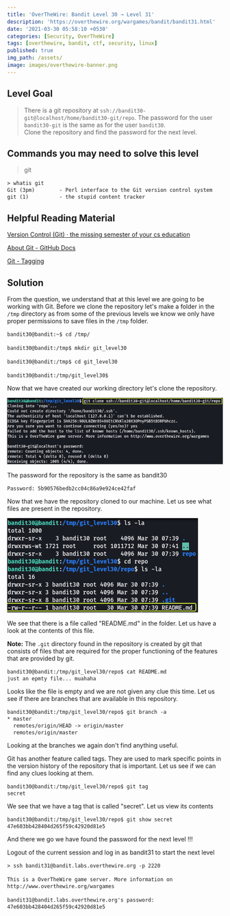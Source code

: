 ```yaml
---
title: 'OverTheWire: Bandit Level 30 → Level 31'
description: 'https://overthewire.org/wargames/bandit/bandit31.html'
date: '2021-03-30 05:58:10 +0530'
categories: [Security, OverTheWire]
tags: [overthewire, bandit, ctf, security, linux]
published: true
img_path: /assets/
image: images/overthewire-banner.png
---
```


## Level Goal

> There is a git repository at `ssh://bandit30-git@localhost/home/bandit30-git/repo`. The password for the user `bandit30-git` is the same as for the user `bandit30`.  
> Clone the repository and find the password for the next level.

## Commands you may need to solve this level

> git

```
> whatis git  
Git (3pm)        - Perl interface to the Git version control system  
git (1)          - the stupid content tracker
```

## Helpful Reading Material

[Version Control (Git) · the missing semester of your cs education](https://missing.csail.mit.edu/2020/version-control/)

[About Git - GitHub Docs](https://guides.github.com/introduction/git-handbook/)

[Git - Tagging](https://git-scm.com/book/en/v2/Git-Basics-Tagging)

## Solution

From the question, we understand that at this level we are going to be working with Git. Before we clone the repository let's make a folder in the `/tmp` directory as from some of the previous levels we know we only have proper permissions to save files in the `/tmp` folder.

```
bandit30@bandit:~$ cd /tmp/

bandit30@bandit:/tmp$ mkdir git_level30

bandit30@bandit:/tmp$ cd git_level30

bandit30@bandit:/tmp/git_level30$
```

Now that we have created our working directory let's clone the repository.

![Clone Git Repository](images/bandit-30-31/clone-git-repo.png)

The password for the repository is the same as bandit30

```
Password: 5b90576bedb2cc04c86a9e924ce42faf
```

Now that we have the repository cloned to our machine. Let us see what files are present in the repository.

![View File Content|380](images/bandit-30-31/view-file-content.png)

We see that there is a file called "README.md" in the folder. Let us have a look at the contents of this file.

**Note:** The `.git` directory found in the repository is created by git that consists of files that are required for the proper functioning of the features that are provided by git.

```
bandit30@bandit:/tmp/git_level30/repo$ cat README.md   
just an epmty file... muahaha
```

Looks like the file is empty and we are not given any clue this time. Let us see if there are branches that are available in this repository.

```
bandit30@bandit:/tmp/git_level30/repo$ git branch -a  
* master  
  remotes/origin/HEAD -> origin/master  
  remotes/origin/master
```

Looking at the branches we again don't find anything useful.

Git has another feature called tags. They are used to mark specific points in the version history of the repository that is important. Let us see if we can find any clues looking at them.

```
bandit30@bandit:/tmp/git_level30/repo$ git tag  
secret
```

We see that we have a tag that is called "secret". Let us view its contents

```
bandit30@bandit:/tmp/git_level30/repo$ git show secret  
47e603bb428404d265f59c42920d81e5
```

And there we go we have found the password for the next level !!!

Logout of the current session and log in as bandit31 to start the next level

```
> ssh bandit31@bandit.labs.overthewire.org -p 2220

This is a OverTheWire game server. More information on http://www.overthewire.org/wargames

bandit31@bandit.labs.overthewire.org's password: 47e603bb428404d265f59c42920d81e5
```